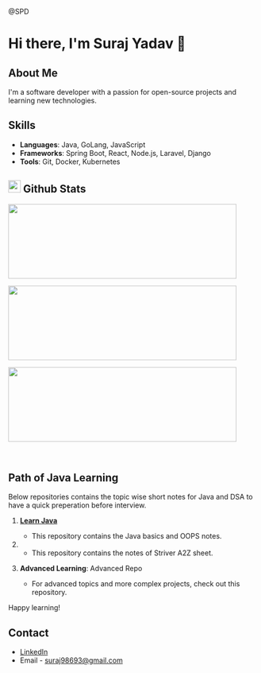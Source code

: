 @SPD

# Hi there, I'm Suraj Yadav 👋

## About Me
I'm a software developer with a passion for open-source projects and learning new technologies.

## Skills
- **Languages**: Java, GoLang, JavaScript
- **Frameworks**: Spring Boot, React, Node.js, Laravel, Django
- **Tools**: Git, Docker, Kubernetes

## <img src="https://media.giphy.com/media/iY8CRBdQXODJSCERIr/giphy.gif" width="25"> <b>Github Stats</b>

<p><img width="460" height="150" src="https://github-readme-stats.vercel.app/api?username=Suraj8108&theme=tokyonight&show_icons=true/460/300">

<p><img width="460" height="150" src="https://github-readme-stats.vercel.app/api/top-langs?username=Suraj8108&show_icons=true&locale=en&layout=compact&theme=tokyonight"/460/300"></p>

<p><img width="460" height="150" src="https://github-readme-streak-stats.herokuapp.com/?user=Suraj8108&theme=tokyonight&&fire=FF801F&currStreakNum=FFBE69&currStreakLabel=FFBE69"/460/300"></p>

<br>

## Path of Java Learning

Below repositories contains the topic wise short notes for Java and DSA to have a quick preperation before interview. 

1. [**Learn Java**](https://github.com/suraj8108/learnJava) 
   - This repository contains the Java basics and OOPS notes.

2. [**Learn DSA**]:(https://github.com/suraj8108/learnDSA)
   - This repository contains the notes of Striver A2Z sheet.

3. **Advanced Learning**: Advanced Repo
   - For advanced topics and more complex projects, check out this repository.

Happy learning!

## Contact
- [LinkedIn](https://www.linkedin.com/in/suraj8108)
- Email - suraj98693@gmail.com
